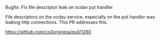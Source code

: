 Bugfix: Fix file descriptor leak on ocdav put handler 

File descriptors on the ocdav service, especially on the put handler was leaking http connections. This PR addresses this.

https://github.com/cs3org/reva/pull/1260
